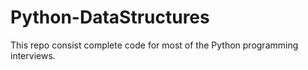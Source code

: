 # Python-DataStructures
This repo consist complete code for most of the Python programming interviews.
